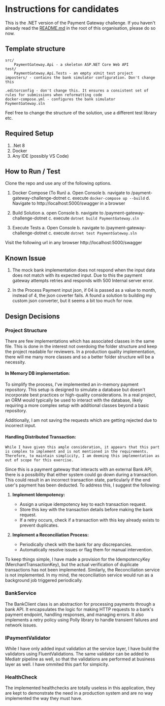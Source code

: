 # Instructions for candidates

This is the .NET version of the Payment Gateway challenge. If you haven't already read the [README.md](https://github.com/cko-recruitment) in the root of this organisation, please do so now. 

## Template structure
```
src/
    PaymentGateway.Api - a skeleton ASP.NET Core Web API
test/
    PaymentGateway.Api.Tests - an empty xUnit test project
imposters/ - contains the bank simulator configuration. Don't change this

.editorconfig - don't change this. It ensures a consistent set of rules for submissions when reformatting code
docker-compose.yml - configures the bank simulator
PaymentGateway.sln
```

Feel free to change the structure of the solution, use a different test library etc.

## Required Setup

1. .Net 8
1. Docker
1. Any IDE (possibly VS Code)


## How to Run / Test

Clone the repo and use any of the following options.

1. Docker Compose (To Run)
    a. Open Console
    b. navigate to /payment-gateway-challenge-dotnet
    c. execute `docker-compose up --build`
    d. Navigate to http://localhost:5000/swagger in a browser

1. Build Solution
    a. open Console
    b. navigate to /payment-gateway-challenge-dotnet
    c. execute `dotnet build PaymentGateway.sln`

1. Execute Tests
    a. Open Console
    b. navigate to /payment-gateway-challenge-dotnet
    c. execute `dotnet test PaymentGateway.sln` 


Visit the following url in any browser
http://localhost:5000/swagger

## Known Issue
1. The mock bank implementation does not respond when the input data does not match with its expected input. Due to this the payment gateway attempts retries and responds with 500 Internal server error. 

1. In the Process Payment input json, if 04 is passed as a value to month, instead of 4, the json coverter fails. A found a solution to building my custom json converter, but it seems a bit too much for now. 

## Design Decisions

### Project Structure
There are few implementations which has associated classes in the same file. This is done in the interest not overdoing the folder structure and keep the project readable for reviewers. In a production quality implementation, there will me many more classes and so a better folder structure will be a necessity. 

#### In Memory DB implementation: 
To simplify the process, I've implemented an in-memory payment repository. This setup is designed to simulate a database but doesn't incorporate best practices or high-quality considerations. In a real project, an ORM would typically be used to interact with the database, likely requiring a more complex setup with additional classes beyond a basic repository.

Additionally, I am not saving the requests which are getting rejected due to incorrect input.

#### Handling Distributed Transaction:
```While I have given this ample consideration, it appears that this part is complex to implement and is not mentioned in the requirements. Therefore, to maintain simplicity, I am deeming this implementation as out of scope for this exercise.```

Since this is a payment gateway that interacts with an external Bank API, there is a possibility that either system could go down during a transaction. This could result in an incorrect transaction state, particularly if the end user's payment has been deducted. To address this, I suggest the following:

1. **Implement Idempotency:**
   - Assign a unique idempotency key to each transaction request.
   - Store this key with the transaction details before making the bank request.
   - If a retry occurs, check if a transaction with this key already exists to prevent duplicates.

2. **Implement a Reconciliation Process:**
   - Periodically check with the bank for any discrepancies.
   - Automatically resolve issues or flag them for manual intervention.

To keep things simple, I have made a provision for the IdempotencyKey (MerchantTransactionKey), but the actual verification of duplicate transactions has not been implemented. Similarly, the Reconciliation service is not implemented. In my mind, the reconciliation service would run as a background job triggered periodically.

### BankService
The BankClient class is an abstraction for processing payments through a bank API. It encapsulates the logic for making HTTP requests to a bank's payment endpoint, handling responses, and managing errors. It also implements a retry policy using Polly library to handle transient failures and network issues.

### IPaymentValidator
While I have only added input validation at the service layer, I have build the validators using FluentValidations. The same validator can be added to Mediatr pipeline as well, so that the validations are performed at business layer as well. I have ommited this part for simpicity. 

### HealthCheck
The implemented healthchecks are totally useless in this application, they are kept to demonstrate the need in a production system and are no way implemented the way they must have. 





